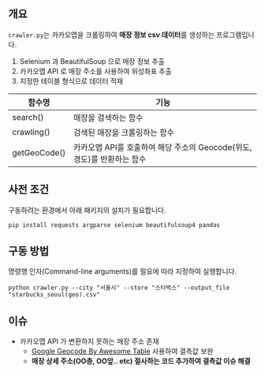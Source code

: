 ## 개요

```crawler.py```는 카카오맵을 크롤링하여 **매장 정보 csv 데이터**를 생성하는 프로그램입니다.
1. Selenium 과 BeautifulSoup 으로 매장 정보 추출
2. 카카오맵 API 로 매장 주소를 사용하여 위성좌표 추출
3. 지정한 테이블 형식으로 데이터 적재

| 함수명 | 기능 |
| --- | --- |
| search() | 매장을 검색하는 함수 |
| crawling() | 검색된 매장을 크롤링하는 함수 |
| getGeoCode() | 카카오맵 API를 호출하여 해당 주소의 Geocode(위도, 경도)를 반환하는 함수 |


## 사전 조건

구동하려는 환경에서 아래 패키지의 설치가 필요합니다.

```
pip install requests argparse selenium beautifulsoup4 pandas
```

## 구동 방법

명령행 인자(Command-line arguments)를 필요에 따라 지정하여 실행합니다.

```
python crawler.py --city "서울시" --store "스타벅스" --output_file "starbucks_seoul(geo).csv"
```

## 이슈
* 카카오맵 API 가 변환하지 못하는 매장 주소 존재
  * [Google Geocode By Awesome Table](https://workspace.google.com/marketplace/app/geocode_by_awesome_table/904124517349) 사용하여 결측값 보완
  * **매장 상세 주소(OO층, OO앞.. etc) 절사하는 코드 추가하여 결측값 이슈 해결**

